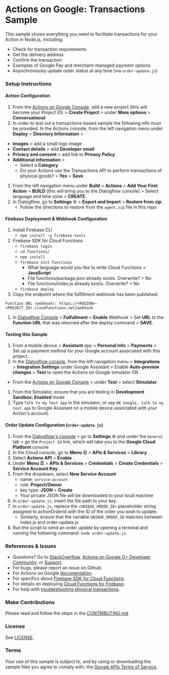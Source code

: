 # Actions on Google: Transactions Sample

This sample shows everything you need to facilitate transactions for your Action in Node.js, including:
  + Check for transaction requirements
  + Get the delivery address
  + Confirm the transaction
  + Examples of Google Pay and merchant-managed payment options
  + Asynchronously update order status at any time (via `order-update.js`)

### Setup Instructions

#### Action Configuration
1. From the [Actions on Google Console](https://console.actions.google.com), add a new project (this will become your *Project ID*) > **Create Project** > under **More options** > **Conversational**
1. In order to test out a transactions-based sample the following info must be provided. In the Actions console, from the left navigation menu under **Deploy** > **Directory Information** >
  + **Images** > add a small logo image
  + **Contact details** > add **Developer email**
  + **Privacy and consent** > add link to **Privacy Policy**
  + **Additional information** >
    + Select a **Category**
    + Do your Actions use the Transactions API to perform transactions of physical goods? > **Yes** > **Save**.
1. From the left navigation menu under **Build** > **Actions** > **Add Your First Action** > **BUILD** (this will bring you to the Dialogflow console) > Select language and time zone > **CREATE**.
1. In Dialogflow, go to **Settings** ⚙ > **Export and Import** > **Restore from zip**.
    + Follow the directions to restore from the `agent.zip` file in this repo.

#### Firebase Deployment & Webhook Configuration
1. Install Firebase CLI
   + `npm install -g firebase-tools`
1. Firebase SDK for Cloud Functions
   + `firebase login`
   + `cd functions/`
   + `npm install`
   + `firebase init functions`
      + What language would you like to write Cloud Functions > **JavaScript**
      + File functions/package.json already exists. Overwrite? > No
      + File functions/index.js already exists. Overwrite? > No
   + `firebase deploy`
1. Copy the endpoint where the fulfillment webhook has been published:
  ```
  Function URL (webhook): https://<REGION>-<PROJECT_ID>.cloudfunctions.net/webhook
  ```
1. In [Dialogflow Console](https://console.dialogflow.com) > **Fulfullment** > **Enable** Webhook > Set **URL** to the **Function URL** that was returned after the deploy command > **SAVE**.


#### Testing this Sample
1. From a mobile device > **Assistant** app > **Personal Info** > **Payments** > Set up a payment method for your Google account associated with this project.
1. In the [Dialogflow console](https://console.dialogflow.com), from the left navigation menu > **Integrations** > **Integration Settings** under Google Assistant > Enable **Auto-preview changes** >  **Test** to open the Actions on Google simulator OR
  + From the [Actions on Google Console](https://console.actions.google.com) > under **Test** > select **Simulator**.
1. From the Simulator, ensure that you are testing in **Development Sandbox: Enabled** mode
1. Type `Talk to my test app` in the simulator, or say `OK Google, talk to my test app` to Google Assistant on a mobile device associated with your Action's account.


#### Order Update Configuration (`order-update.js`)
1. From the [Dialogflow's console](https://console.dialogflow.com) > go to **Settings** ⚙ and under the `General` tab > go the `Project Id` link, which will take you to the **Google Cloud Platform** console
1. In the Cloud console, go to **Menu ☰** > **APIs & Services** > **Library**
1. Select **Actions API** > **Enable**
1. Under **Menu ☰** > **APIs & Services** > **Credentials** > **Create Credentials** > **Service Account Key**.
1. From the dropdown, select **New Service Account**
    + name:  `service-account`
    + role:  **Project/Owner**
    + key type: **JSON** > **Create**
    + Your private JSON file will be downloaded to your local machine
1. In `order-update.js`, insert the file path to your key.
1. In `order-update.js`, replace the `<UNIQUE_ORDER_ID>` placeholder string assigned to actionOrderId with the ID of the order you wish to update.
    + Similarly, ensure that the variable `UNIQUE_ORDER_ID` matches between index.js and order-update.js
1. Run the script to send an order update by opening a terminal and running the following command: `node order-update.js`.

### References & Issues
+ Questions? Go to [StackOverflow](https://stackoverflow.com/questions/tagged/actions-on-google), [Actions on Google G+ Developer Community](https://g.co/actionsdev), or [Support](https://developers.google.com/actions/support/).
+ For bugs, please report an issue on Github.
+ For Actions on Google [documentation](https://developers.google.com/actions/).
+ For specifics about [Firebase SDK for Cloud Functions](https://firebase.google.com/docs/functions/get-started#set_up_and_initialize_functions_sdk).
+ For details on deploying [Cloud Functions for Firebase](https://firebase.google.com/docs/functions/).
+ For help with [troubleshooting physical transactions](https://developers.google.com/actions/transactions/physical/troubleshooting).

### Make Contributions
Please read and follow the steps in the [CONTRIBUTING.md](CONTRIBUTING.md).

### License
See [LICENSE](LICENSE).

### Terms
Your use of this sample is subject to, and by using or downloading the sample files you agree to comply with, the [Google APIs Terms of Service](https://developers.google.com/terms/).
